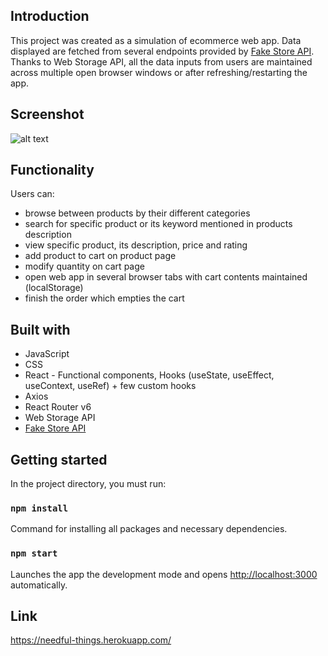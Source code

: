 ## Introduction

This project was created as a simulation of ecommerce web app. Data displayed are fetched from several endpoints provided by [Fake Store API](https://fakestoreapi.com/). Thanks to Web Storage API, all the data inputs from users are maintained across multiple open browser windows or after refreshing/restarting the app.

## Screenshot
![alt text](https://gcdnb.pbrd.co/images/93mlc3Cpbtwy.png?o=1)

## Functionality

Users can:
- browse between products by their different categories
- search for specific product or its keyword mentioned in products description
- view specific product, its description, price and rating
- add product to cart on product page
- modify quantity on cart page
- open web app in several browser tabs with cart contents maintained (localStorage)
- finish the order which empties the cart

## Built with

- JavaScript
- CSS
- React - Functional components, Hooks (useState, useEffect, useContext, useRef) + few custom hooks
- Axios
- React Router v6
- Web Storage API
- [Fake Store API](https://fakestoreapi.com/)

## Getting started

In the project directory, you must run:

### `npm install`

Command for installing all packages and necessary dependencies.

### `npm start`

Launches the app the development mode and opens [http://localhost:3000](http://localhost:3000) automatically.

## Link

https://needful-things.herokuapp.com/
